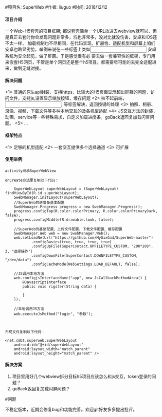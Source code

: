 
#项目名: SuperWeb
#作者: liuguo
#时间: 2018/12/12

#### 项目介绍
一个Web-H5套壳的项目框架; 都说套壳简单一个URL放进去webview就可以，但是真正去套时你会发现问题非常多，坑也非常多，没对比就没伤害，安卓和IOS还不太一样，
加载机制也不尽相同，在代码实现、扩展性、适配机型和屏幕上咱们安卓也略显劣势。举例来说在一些标签上类如<input> 安卓系统为安全起见，做了屏蔽。于是感觉很有必
要去做一套兼容性的框架，专门用来嵌套H5网页，不管是单个网页还是整个h5项目，都需要尽可能的去完全适配进来，做到无缝对接。


#### 解决问题
<1> 普通的原生api封装，支持https，比较大的H5页面显示超出屏幕的问题，访问文件，支持js,设置显示缩放按钮，缓存问题
<2> 拉不起前端<alert>，<input>, <a>等标签解决，返回按键的处理
<3> 拍照、相册、录像、视频、下载文件等多种本地交互的及各机型适配
<4> JS交互方法的封装，动画，service等一些特殊需求，自定义加载进度条，goBack返回复加载闪屏问题。
<5> ...

#### 框架特点
<1>  足够的机型适配
<2>  一套交互提供多个选择通道 
<3>  可扩展



#### 使用举例

	activity继承SuperWebView

	onCreate方法里复制以下代码：

        SuperWebLayout superWebLayout = (SuperWebLayout) findViewById(R.id.superWebLayout);
        SwebManager.initLayout(superWebLayout);
        //SuperWeb的进度条基本配置 
        SwebManager.Progress progress = new SwebManager.Progress();
        progress.configTop(R.color.colorPrimary, R.color.colorPrimaryDark, false);
        progress.configMiddle(R.drawable.look, false);

        //SuperWeb的基础配置、上传文件配置、下载文件配置、缓存配置
        SwebManager.Web web = new SwebManager.Web();
        web.setLoadNetUrl("https://github.com/MySixGad/SuperWeb-master")
                .configBasics(true, true, true, true)
                .configUpFile(SuperContact.UPFILETYPE_CUSTOM, "200*200", 2, "选择操作")
                .configDownFile(SuperContact.DOWNFILETYPE_CUSTOM, "/dev/data")
                .configCacheMode(WebSettings.LOAD_DEFAULT, false);

        //JS调用本地方法
        web.configjsInterfaceName("app", new JsCallbackMethodArea() {
            @JavascriptInterface
            public void rigster(String data) {

            }
        });

        //本地调用JS方法
        web.executeJsMethod("login", "参数");



	布局文件复制以下代码：

	<net.cmbt.superweb.SuperWebLayout
		android:id="@+id/superWebLayout"
		android:layout_width="match_parent"
		android:layout_height="match_parent" />


#### 解决方案
1. 项目里用好几个webview拆分目标h5项目应该怎么和js交互，token登录的问题？
2. goBack返回复加载闪屏问题？



#问题

不稳定版本，近期会修复bug和功能完善。欢迎git好友多多提出批评。
